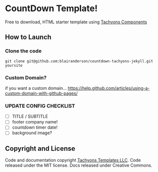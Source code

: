 # CountDown Template!

Free to download, HTML starter template using [Tachyons Components](https://www.tachyonstemplates.com/)

## How to Launch

### Clone the code

`git clone git@github.com:blairanderson/countdown-tachyons-jekyll.git yoursite`

### Custom Domain?

if you want a custom domain... https://help.github.com/articles/using-a-custom-domain-with-github-pages/

### UPDATE CONFIG CHECKLIST

- [ ] TITLE / SUBTITLE
- [ ] footer company name!
- [ ] countdown timer date! 
- [ ] background image?

## Copyright and License

Code and documentation copyright [Tachyons Templates LLC](https://tachyonstemplates.com/). Code released under the MIT license. Docs released under Creative Commons.
